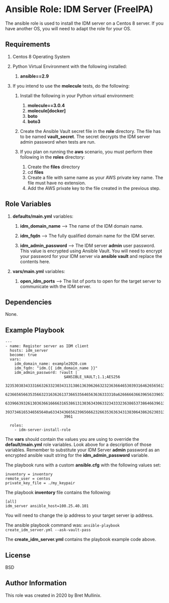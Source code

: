 Ansible Role: IDM Server (FreeIPA) 
=========

The ansible role is used to install the IDM server on a Centos 8 server.  If you have another OS, you will need
to adapt the role for your OS.

Requirements
------------

1.  Centos 8 Operating System
1.  Python Virtual Environment with the following installed:

    1. **ansible==2.9**
 
1. If you intend to use the **molecule** tests, do the following:

    1. Install the following in your Python virtual environment:
    
        1. **molecule==3.0.4**
        1. **molecule[docker]**
        1. **boto**
        1. **boto3**
    
    1. Create the Ansible Vault secret file in the **role** directory.  The file has to be named
       **vault_secret**.  The secret decrypts the IDM server admin password when tests are run.
       
    1. If you plan on running the **aws** scenario, you must perform thee following in the **roles** directory:
    
        1. Create the **files** directory
        1. cd **files**
        1. Create a file with same name as your AWS private key name.  The file must have no extension.
        1. Add the AWS private key to the file created in the previous step. 

Role Variables
--------------

1. **defaults/main.yml** variables:

    1. **idm\_domain\_name** --> The name of the IDM domain name.
     
     1. **idm\_fqdn** --> The fully qualified domain name for the IDM server.
         
     1. **idm\_admin\_password** --> The IDM server **admin** user password.  This value is encrypted using 
        Ansible Vault.  You will need to encrypt your password for your IDM server via **ansible vault** 
        and replace the contents here.
        
1. **vars/main.yml** variables:

    1. **open\_idm\_ports** --> The list of ports to open for the target server to communicate with the IDM server.
    
Dependencies
------------

None.

Example Playbook
----------------

    ---
    - name: Register server as IDM client
      hosts: idm_server
      become: true
      vars:
        idm_domain_name: example2020.com
        idm_fqdn: "idm.{{ idm_domain_name }}"
        idm_admin_password: !vault |
                              $ANSIBLE_VAULT;1.1;AES256
                              32353038343331663263323034313138613639626632323636646530393164626565613535356132
                              6236656566353566323163626137366535646563636333310a626666636639656339653633646461
                              63396639326130363661666631653861313036343063323433323638653738646639613830396466
                              3937346165346565640a633434366562396566623266353636343138306438626230313136396133
                              3961

      roles:
        - idm-server-install-role



The **vars** should contain the values you are using to override the **default/main.yml**
role variables.  Look above for a description of those variables.  Remember to
substitute your IDM Server **admin** password as an encrypted ansible vault
string for the **idm\_admin\_password** variable.

The playbook runs with a custom **ansible.cfg** with the following values set:

```text
inventory = inventory
remote_user = centos
private_key_file = ./my_keypair
```

The playbook **inventory** file contains the following:

```text
[all]
idm_server ansible_host=100.25.40.101
```
You will need to change the ip address to your target server ip address.

The ansible playbook command was:  `ansible-playbook  create_idm_server.yml --ask-vault-pass`

The **create_idm_server.yml** contains the playbook example code above.

License
-------

BSD

Author Information
------------------

This role was created in 2020 by Bret Mullinix.
